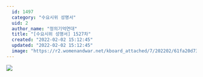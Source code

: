 ```yaml
---
  id: 1497
  category: "수요시위 성명서"
  uid: 2
  author_name: "정의기억연대"
  title: "[수요시위 성명서] 1527차"
  created: "2022-02-02 15:12:45"
  updated: "2022-02-02 15:12:45"
  image: "https://r2.womenandwar.net/kboard_attached/7/202202/61fa20d739a1a7977975.jpg"
---
```

![](https://r2.womenandwar.net/kboard_attached/7/202202/61fa20d739a1a7977975.jpg)